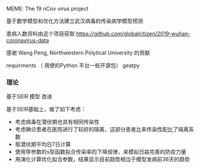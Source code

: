 MEME: The 19 nCov virus project

基于数学模型和优化方法建立武汉病毒的传染病学模型预测

患病人数资料由这个项目获取
https://github.com/globalcitizen/2019-wuhan-coronavirus-data

感谢 Wang Peng, Northwestern Polytical University 的贡献

requirments
（ 用使的Python 平台一些开源包）
geatpy

### 理论  
基于SEIR 模型
改进

基于SEIR基础上，做了如下考虑：
* 考虑病毒在潜伏期也具有相同传染性
* 考虑确诊患者在医院进行了较好的隔离，这部分患者比率传染性配比了隔离系数
* 取潜伏期平均日7日计算
* 使用带参数的s型函数拟合传染率的下降规律，来模拟日益完善的防疫力量
* 用演化计算优化拟合参数，结果显示目前趋势相当于模型发病前36天的趋势


